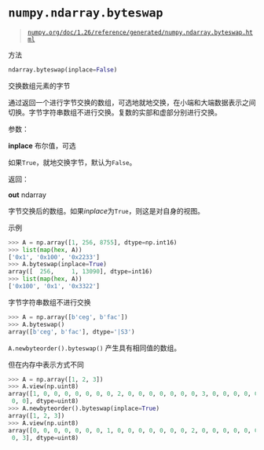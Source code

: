 # `numpy.ndarray.byteswap`

> [`numpy.org/doc/1.26/reference/generated/numpy.ndarray.byteswap.html`](https://numpy.org/doc/1.26/reference/generated/numpy.ndarray.byteswap.html)

方法

```py
ndarray.byteswap(inplace=False)
```

交换数组元素的字节

通过返回一个进行字节交换的数组，可选地就地交换，在小端和大端数据表示之间切换。字节字符串数组不进行交换。复数的实部和虚部分别进行交换。

参数：

**inplace** 布尔值，可选

如果`True`，就地交换字节，默认为`False`。

返回：

**out** ndarray

字节交换后的数组。如果*inplace*为`True`，则这是对自身的视图。

示例

```py
>>> A = np.array([1, 256, 8755], dtype=np.int16)
>>> list(map(hex, A))
['0x1', '0x100', '0x2233']
>>> A.byteswap(inplace=True)
array([  256,     1, 13090], dtype=int16)
>>> list(map(hex, A))
['0x100', '0x1', '0x3322'] 
```

字节字符串数组不进行交换

```py
>>> A = np.array([b'ceg', b'fac'])
>>> A.byteswap()
array([b'ceg', b'fac'], dtype='|S3') 
```

`A.newbyteorder().byteswap()` 产生具有相同值的数组。

但在内存中表示方式不同

```py
>>> A = np.array([1, 2, 3])
>>> A.view(np.uint8)
array([1, 0, 0, 0, 0, 0, 0, 0, 2, 0, 0, 0, 0, 0, 0, 0, 3, 0, 0, 0, 0, 0,
 0, 0], dtype=uint8)
>>> A.newbyteorder().byteswap(inplace=True)
array([1, 2, 3])
>>> A.view(np.uint8)
array([0, 0, 0, 0, 0, 0, 0, 1, 0, 0, 0, 0, 0, 0, 0, 2, 0, 0, 0, 0, 0, 0,
 0, 3], dtype=uint8) 
```
